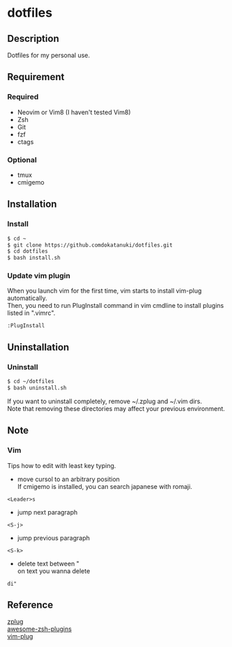 # dotfiles


## Description
Dotfiles for my personal use.  


## Requirement
### Required
- Neovim or Vim8 (I haven't tested Vim8)
- Zsh
- Git
- fzf
- ctags
### Optional
- tmux
- cmigemo


## Installation
### Install
```sh
$ cd ~
$ git clone https://github.comdokatanuki/dotfiles.git
$ cd dotfiles
$ bash install.sh
```

### Update vim plugin
When you launch vim for the first time, vim starts to install vim-plug automatically.  
Then, you need to run PlugInstall command in vim cmdline to install plugins listed in ".vimrc".
```
:PlugInstall
```


## Uninstallation
### Uninstall
```sh
$ cd ~/dotfiles
$ bash uninstall.sh
```
If you want to uninstall completely, remove ~/.zplug and ~/.vim dirs.  
Note that removing these directories may affect your previous environment.  

## Note
### Vim
Tips how to edit with least key typing.
- move cursol to an arbitrary position  
If cmigemo is installed, you can search japanese with romaji.  
```
<Leader>s
```

- jump next paragraph
```
<S-j>
```

- jump previous paragraph
```
<S-k>
```

- delete text between "  
on text you wanna delete
```
di"
```

## Reference
[zplug](https://github.com/zplug/zplug "zplug")  
[awesome-zsh-plugins](https://github.com/unixorn/awesome-zsh-plugins "awesome-zsh-plugins")  
[vim-plug](https://github.com/junegunn/vim-plug "vim-plug")  
